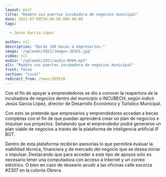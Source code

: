 ```yaml
---
layout: post
title: "Reabre sus puertas incubadora de negocios municipal"
date: 2021-07-09T20:46:00.000-06:00
tags:
  
  - Jesús García López
  
author: nil
description: "Darán 100 becas a empresarios."
image: "/uploads/2021/images-JESUS.jpg"
video: nil
audio: "/uploads/2021/audio-MV04.mp3"
alt: "Reabre sus puertas incubadora de negocios municipal"
front: false
section: "Local"
redirect_from: /news/185518
---
```


Con el fin de apoyar a emprendedores se dio a conocer la reapertura de la incubadora de negocios dentro del municipio o INCUBECH, según indicó Jesús García López, director de Desarrollo Económico y Turístico Municipal.

Con esto se pretende que empresarios y emprendedores accedan a becas completas con el fin de que puedan aprenderá crear un plan de negocios e impulsar sus proyectos. Señalando que el emprendedor podrá generarse un plan viable de negocios a través de la plataforma de inteligencia artificial IF BOT.

Dentro de esta plataforma recibirán asesorías lo que permitirá evaluar la viabilidad técnica, financiera y de mercado del negocio que se desea iniciar o impulsar. Destacando que para acceder a este tipo de apoyos solo es necesario tener una computadora con acceso a Internet y un correo eléctrico. O bien en caso de desearlo acudir a las oficinas calle escorza #2307 en la colonia Obrera.
